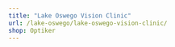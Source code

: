 ```yaml
---
title: "Lake Oswego Vision Clinic"
url: /lake-oswego/lake-oswego-vision-clinic/
shop: Optiker
---
```

